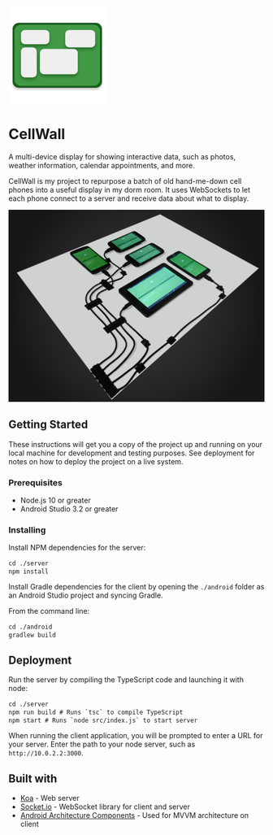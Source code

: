 ![](images/logo.png)

# CellWall

A multi-device display for showing interactive data, such as photos, weather
information, calendar appointments, and more.

CellWall is my project to repurpose a batch of old hand-me-down cell phones into
a useful display in my dorm room. It uses WebSockets to let each phone connect
to a server and receive data about what to display.

![](images/finished.jpg)

## Getting Started

These instructions will get you a copy of the project up and running on your
local machine for development and testing purposes. See deployment for notes on
how to deploy the project on a live system.

### Prerequisites

-   Node.js 10 or greater
-   Android Studio 3.2 or greater

### Installing

Install NPM dependencies for the server:

```shell
cd ./server
npm install
```

Install Gradle dependencies for the client by opening the `./android` folder as
an Android Studio project and syncing Gradle.

From the command line:

```shell
cd ./android
gradlew build
```

## Deployment

Run the server by compiling the TypeScript code and launching it with node:

```shell
cd ./server
npm run build # Runs `tsc` to compile TypeScript
npm start # Runs `node src/index.js` to start server
```

When running the client application, you will be prompted to enter a URL for
your server. Enter the path to your node server, such as `http://10.0.2.2:3000`.

## Built with

-   [Koa](https://koajs.com/) - Web server
-   [Socket.io](https://socket.io) - WebSocket library for client and server
-   [Android Architecture Components](https://developer.android.com/topic/libraries/architecture/) -
    Used for MVVM architecture on client
